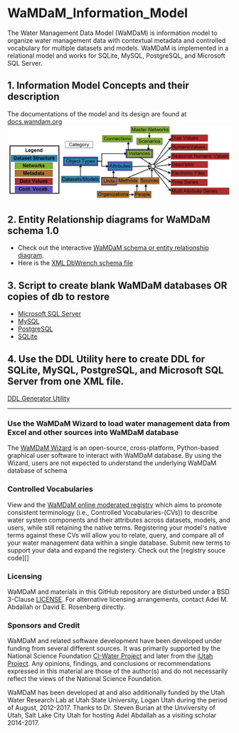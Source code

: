 # WaMDaM_Information_Model

The Water Management Data Model (WaMDaM) is information model to organize water management data with contextual metadata and controlled vocabulary for multiple datasets and models. WaMDaM is implemented in a relational model and works for SQLite, MySQL, PostgreSQL, and Microsoft SQL Server. 

## 1. Information Model Concepts and their description

The documentations of the model and its design are found at [docs.wamdam.org](http://docs.wamdam.org/DesignDocumentation/Desing_Req/)
![](Documentation/WaMDaM_Conceptual.jpg)


## 2. Entity Relationship diagrams for WaMDaM schema 1.0

* Check out the interactive [WaMDaM schema or entity relationship diagram][1]. 
* Here is the [XML DbWrench schema file][2] 

[1]:http://schema.wamdam.org/diagrams/01_WaMDaM.html
[2]:/XML_schema

## 3. Script to create blank WaMDaM databases OR copies of db to restore 
* [Microsoft SQL Server](database_schemas/MS_SQL_Server)
* [MySQL](database_schemas/MySQL)
* [PostgreSQL](/database_schemas/PostgreSQL)
* [SQLite](/database_schemas/SQLite)


## 4. Use the DDL Utility here to create DDL for SQLite, MySQL, PostgreSQL, and Microsoft SQL Server from one XML file. 
[DDL Generator Utility][10]

[10]:https://github.com/WamdamProject/WaMDaM_DDL_generator

--------------------------------------------------------------------------------------------------------------------------
### Use the WaMDaM Wizard to load water management data from Excel and other sources into WaMDaM database 
The [WaMDaM Wizard][3] is an open-source, cross-platform, Python-based graphical user software to interact with WaMDaM database. By using the Wizard, users are not expected to understand the underlying WaMDaM database of schema

[3]:https://github.com/WamdamProject/WaMDaM_Wizard


### Controlled Vocabularies
View and the [WaMDaM online moderated registry][4] which aims to promote consistent terminology (i.e., Controlled Vocabularies-(CVs)) to describe water system components and their attributes across datasets, models, and users, while still retaining the native terms. Registering your model's native terms against these CVs will allow you to relate, query, and compare all of your water management data within a single database. Submit new terms to support your data and expand the registery. Check out the [registry souce code][]  

[4]:https://github.com/WamdamProject/WaMDaM_ControlledVocabularies
[5]:http://vocabulary.wamdam.org


### Licensing  
WaMDaM and materials in this GitHub repository are disturbed under a BSD 3-Clause [LICENSE](/LICENSE). 
For alternative licensing arrangements, contact Adel M. Abdallah or David E. Rosenberg directly.    


### Sponsors and Credit  
WaMDaM and related software development have been developed under funding from several different sources. It was primarily supported by the National Science Foundation <a href="http://www.nsf.gov/awardsearch/showAward?AWD_ID=1135482" target="_blank">CI-Water Project</a> and later from the <a href="https://www.nsf.gov/awardsearch/showAward?AWD_ID=1208732" target="_blank">iUtah Project</a>. 
Any opinions, findings, and conclusions or recommendations expressed in this material are those of the author(s) and do not necessarily reflect the views of the National Science Foundation.    

WaMDaM has been developed at and also additionally funded by the Utah Water Research Lab at Utah State University, Logan Utah during the period of August, 2012-2017. Thanks to Dr. Steven Burian at the Unviversity of Utah, Salt Lake City Utah for hosting Adel Abdallah as a visiting scholar 2014-2017.  

